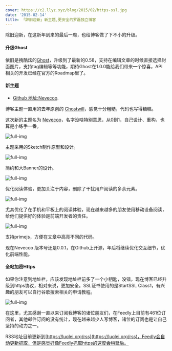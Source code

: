 ```yaml
---
cover: https://c2.llyz.xyz/blog/2015/02/https-ssl.jpg
date: '2015-02-14'
title: 「辞旧迎新」新主题,更安全的罗磊独立博客
---
```


除旧迎新，在这新年到来的最后一周，也给博客做了下不小的升级。

#### 升级Ghost

依旧是拽酷炫的[Ghost](https://ghost.org/)，升级到了最新的0.58，支持在编辑文章的时候直接选择封面图片，支持tag编辑等等功能，期待Ghost在1.0.0能给我们带来一个惊喜，API相关的开发已经在官方的Roadmap里了。

#### 新主题

* [Github 地址:Nevecoo](https://github.com/foru17/nevecoo).

博客主题一直用的去年原创的 [Ghostwill](https://luolei.org/theme-ghostwill/)，感觉十分粗糙，代码也写得糟糕。

这次新的主题名为 [Nevecoo](https://github.com/foru17/nevecoo)，名字没啥特别意思，从0到1，自己设计、重构，也算是小练手一番。

![full-img](https://c2.llyz.xyz/blog/2015/02/nevecoo6.jpg)

主题采用的Sketch制作原型和设计。

![full-img](https://c2.llyz.xyz/blog/2015/02/nevecoo1.jpg)

简约和大Banner的设计。

![full-img](https://c2.llyz.xyz/blog/2015/02/nevecoo2.jpg)

优化阅读体验，更加关注于内容，删除了干扰用户阅读的多余元素。

![full-img](https://c2.llyz.xyz/blog/2015/02/nevecoo3.jpg)

尤其优化了在手机和平板上的阅读体验，现在越来越多的朋友使用移动设备阅读，给他们提供好的体验是前端开发者的责任。

![full-img](https://c2.llyz.xyz/blog/2015/02/nevecoo4.jpg)

支持primejs，方便在文章中高亮不同的代码。

现在Nevecoo 版本号还是0.0.1，在Github上开源，年后将继续优化交互细节，优化前端性能。

#### 全站加密Https

如果你注意到地址栏，应该发现地址栏前多了一个小钥匙，没错，现在博客已经升级到https协议，相对来说，更加安全。SSL证书使用的是StartSSL Class1，有兴趣的朋友可以自行谷歌搜索相关的申请教程。

![full-img](https://c2.llyz.xyz/blog/2015/02/nevecoo7.jpg)

在这里，尤其感谢一直以来订阅我博客的诸位朋友们，在Feedly上目前有461位订阅者，其他邮件订阅的没有统计，现在越来越少人写博客，诸位的订阅也是让自己坚持的动力之一。

RSS地址目前更新到[https://luolei.org/rss](https://luolei.org/rss)，Feedly会自动更新抓取，但是感觉好像Feedly抓取https的速度会稍延后。
